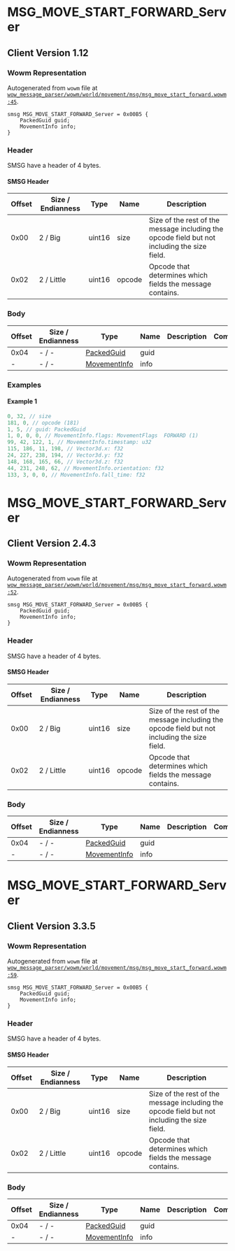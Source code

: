 # MSG_MOVE_START_FORWARD_Server

## Client Version 1.12

### Wowm Representation

Autogenerated from `wowm` file at [`wow_message_parser/wowm/world/movement/msg/msg_move_start_forward.wowm:45`](https://github.com/gtker/wow_messages/tree/main/wow_message_parser/wowm/world/movement/msg/msg_move_start_forward.wowm#L45).
```rust,ignore
smsg MSG_MOVE_START_FORWARD_Server = 0x00B5 {
    PackedGuid guid;
    MovementInfo info;
}
```
### Header

SMSG have a header of 4 bytes.

#### SMSG Header

| Offset | Size / Endianness | Type   | Name   | Description |
| ------ | ----------------- | ------ | ------ | ----------- |
| 0x00   | 2 / Big           | uint16 | size   | Size of the rest of the message including the opcode field but not including the size field.|
| 0x02   | 2 / Little        | uint16 | opcode | Opcode that determines which fields the message contains.|

### Body

| Offset | Size / Endianness | Type | Name | Description | Comment |
| ------ | ----------------- | ---- | ---- | ----------- | ------- |
| 0x04 | - / - | [PackedGuid](../spec/packed-guid.md) | guid |  |  |
| - | - / - | [MovementInfo](movementinfo.md) | info |  |  |

### Examples

#### Example 1

```c
0, 32, // size
181, 0, // opcode (181)
1, 5, // guid: PackedGuid
1, 0, 0, 0, // MovementInfo.flags: MovementFlags  FORWARD (1)
99, 42, 122, 1, // MovementInfo.timestamp: u32
115, 186, 11, 198, // Vector3d.x: f32
24, 227, 238, 194, // Vector3d.y: f32
148, 168, 165, 66, // Vector3d.z: f32
44, 231, 248, 62, // MovementInfo.orientation: f32
133, 3, 0, 0, // MovementInfo.fall_time: f32
```
# MSG_MOVE_START_FORWARD_Server

## Client Version 2.4.3

### Wowm Representation

Autogenerated from `wowm` file at [`wow_message_parser/wowm/world/movement/msg/msg_move_start_forward.wowm:52`](https://github.com/gtker/wow_messages/tree/main/wow_message_parser/wowm/world/movement/msg/msg_move_start_forward.wowm#L52).
```rust,ignore
smsg MSG_MOVE_START_FORWARD_Server = 0x00B5 {
    PackedGuid guid;
    MovementInfo info;
}
```
### Header

SMSG have a header of 4 bytes.

#### SMSG Header

| Offset | Size / Endianness | Type   | Name   | Description |
| ------ | ----------------- | ------ | ------ | ----------- |
| 0x00   | 2 / Big           | uint16 | size   | Size of the rest of the message including the opcode field but not including the size field.|
| 0x02   | 2 / Little        | uint16 | opcode | Opcode that determines which fields the message contains.|

### Body

| Offset | Size / Endianness | Type | Name | Description | Comment |
| ------ | ----------------- | ---- | ---- | ----------- | ------- |
| 0x04 | - / - | [PackedGuid](../spec/packed-guid.md) | guid |  |  |
| - | - / - | [MovementInfo](movementinfo.md) | info |  |  |

# MSG_MOVE_START_FORWARD_Server

## Client Version 3.3.5

### Wowm Representation

Autogenerated from `wowm` file at [`wow_message_parser/wowm/world/movement/msg/msg_move_start_forward.wowm:59`](https://github.com/gtker/wow_messages/tree/main/wow_message_parser/wowm/world/movement/msg/msg_move_start_forward.wowm#L59).
```rust,ignore
smsg MSG_MOVE_START_FORWARD_Server = 0x00B5 {
    PackedGuid guid;
    MovementInfo info;
}
```
### Header

SMSG have a header of 4 bytes.

#### SMSG Header

| Offset | Size / Endianness | Type   | Name   | Description |
| ------ | ----------------- | ------ | ------ | ----------- |
| 0x00   | 2 / Big           | uint16 | size   | Size of the rest of the message including the opcode field but not including the size field.|
| 0x02   | 2 / Little        | uint16 | opcode | Opcode that determines which fields the message contains.|

### Body

| Offset | Size / Endianness | Type | Name | Description | Comment |
| ------ | ----------------- | ---- | ---- | ----------- | ------- |
| 0x04 | - / - | [PackedGuid](../spec/packed-guid.md) | guid |  |  |
| - | - / - | [MovementInfo](movementinfo.md) | info |  |  |

